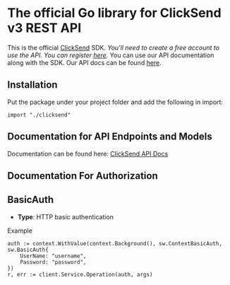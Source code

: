 # The official Go library for ClickSend v3 REST API

 This is the official [ClickSend](https://clicksend.com) SDK.  *You'll need to create a free account to use the API. You can register [here](https://www.clicksend.com/signup).*  You can use our API documentation along with the SDK. Our API docs can be found [here](https://developers.clicksend.com). 


## Installation
Put the package under your project folder and add the following in import:
```golang
import "./clicksend"
```

## Documentation for API Endpoints and Models

Documentation can be found here: [ClickSend API Docs](https://developers.clicksend.com/docs/)

## Documentation For Authorization

## BasicAuth
- **Type**: HTTP basic authentication

Example
```golang
auth := context.WithValue(context.Background(), sw.ContextBasicAuth, sw.BasicAuth{
	UserName: "username",
	Password: "password",
})
r, err := client.Service.Operation(auth, args)
```
